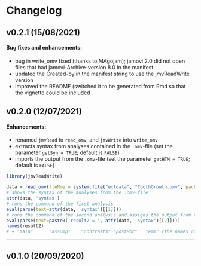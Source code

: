 # Changelog

## v0.2.1 (15/08/2021)

#### Bug fixes and enhancements:
- bug in write_omv fixed (thanks to MAgojam); jamovi 2.0 did not open files that had jamovi-Archive-version 8.0 in the manifest
- updated the Created-by in the manifest string to use the jmvReadWrite version
- improved the README (switched it to be generated from Rmd so that the vignette could be included


## v0.2.0 (12/07/2021)

#### Enhancements:

- renamed `jmvRead` to `read_omv`, and `jmvWrite` into `write_omv`
- extracts syntax from analyses contained in the `.omv`-file (set the parameter `getSyn = TRUE`; default is `FALSE`)
- imports the output from the `.omv`-file (set the parameter `getHTM = TRUE`; default is `FALSE`)

```R
library(jmvReadWrite)

data = read_omv(fleNme = system.file("extdata", "ToothGrowth.omv", package = "jmvReadWrite"), getSyn = TRUE)
# shows the syntax of the analyses from the .omv-file
attr(data, 'syntax')
# runs the command of the first analysis
eval(parse(text=attr(data, 'syntax')[[1]]))
# runs the command of the second analysis and assigns the output from that analysis to the variable result2
eval(parse(text=paste0('result2 = ', attr(data, 'syntax')[[2]])))
names(result2)
# → "main"      "assump"    "contrasts" "postHoc"   "emm" (the names of the five output tables)
```

---

## v0.1.0 (20/09/2020)

